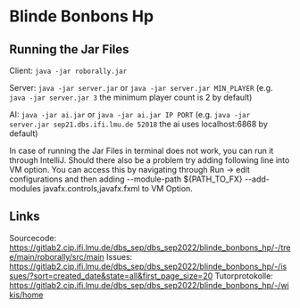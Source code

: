 # Blinde Bonbons Hp

## Running the Jar Files

Client: `java -jar roborally.jar`


Server: `java -jar server.jar` or `java -jar server.jar MIN_PLAYER` (e.g. `java -jar server.jar 3` the minimum player count is 2 by default)


AI: `java -jar ai.jar` or `java -jar ai.jar IP PORT` (e.g. `java -jar server.jar sep21.dbs.ifi.lmu.de 52018` the ai uses localhost:6868 by default)

In case of running the Jar Files in terminal does not work, you can run it through IntelliJ. 
Should there also be a problem try adding following line into VM option. You can access this by navigating through Run -> edit configurations and then adding --module-path ${PATH_TO_FX} --add-modules javafx.controls,javafx.fxml to VM Option. 


## Links

Sourcecode:
https://gitlab2.cip.ifi.lmu.de/dbs_sep/dbs_sep2022/blinde_bonbons_hp/-/tree/main/roborally/src/main
Issues:
https://gitlab2.cip.ifi.lmu.de/dbs_sep/dbs_sep2022/blinde_bonbons_hp/-/issues/?sort=created_date&state=all&first_page_size=20
Tutorprotokolle:
https://gitlab2.cip.ifi.lmu.de/dbs_sep/dbs_sep2022/blinde_bonbons_hp/-/wikis/home

